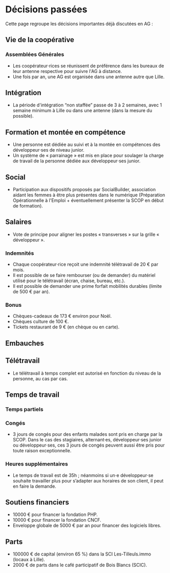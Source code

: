 # Décisions passées

Cette page regroupe les décisions importantes déjà discutées en AG :

## Vie de la coopérative

### Assemblées Générales

- Les coopérateur⋅rices se réunissent de préférence dans les bureaux de leur antenne respective pour suivre l'AG à distance.
- Une fois par an, une AG est organisée dans une antenne autre que Lille.

## Intégration

- La période d'intégration “non staffée” passe de 3 à 2 semaines, avec 1 semaine minimum à Lille ou dans une antenne (dans la mesure du possible).

## Formation et montée en compétence

- Une personne est dédiée au suivi et à la montée en compétences des développeur⋅ses de niveau junior.
- Un système de « parrainage »  est mis en place pour soulager la charge de travail de la personne dédiée aux développeur⋅ses junior.

## Social

- Participation aux dispositifs proposés par SocialBuilder, association aidant les femmes à être plus présentes dans le numérique (Préparation Opérationnelle à l'Emploi + éventuellement présenter la SCOP en début de formation).

## Salaires

- Vote de principe pour aligner les postes « transverses » sur la grille « développeur ».

### Indemnités

- Chaque coopérateur⋅rice reçoit une indemnité télétravail de 20 € par mois.
- Il est possible de se faire rembourser (ou de demander) du matériel utilisé pour le télétravail (écran, chaise, bureau, etc.).
- Il est possible de demander une prime forfait mobilités durables (limite de 500 € par an).

### Bonus

- Chèques-cadeaux de 173 € environ pour Noël.
- Chèques culture de 100 €.
- Tickets restaurant de 9 € (en chèque ou en carte).

## Embauches

## Télétravail

- Le télétravail à temps complet est autorisé en fonction du niveau de la personne, au cas par cas.

## Temps de travail

### Temps partiels

### Congés

- 3 jours de congés pour des enfants malades sont pris en charge par la SCOP. Dans le cas des stagiaires, alternant·es, développeur⋅ses junior ou développeur⋅ses, ces 3 jours de congés peuvent aussi être pris pour toute raison exceptionnelle.

### Heures supplémentaires

- Le temps de travail est de 35h ; néanmoins si un⋅e développeur⋅se souhaite travailler plus pour s’adapter aux horaires de son client, il peut en faire la demande.

## Soutiens financiers

- 10000 € pour financer la fondation PHP.
- 10000 € pour financer la fondation CNCF.
- Enveloppe globale de 5000 € par an pour financer des logiciels libres.

## Parts

- 100000 € de capital (environ 65 %) dans la SCI Les-Tilleuls.immo (locaux à Lille).
- 2000 € de parts dans le café participatif de Bois Blancs (SCIC).
